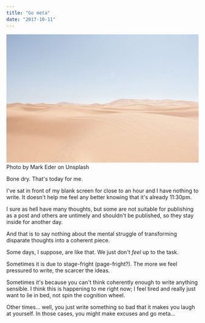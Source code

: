 ```yaml
---
title: "Go meta"
date: "2017-10-11"
---
```


![desert](images/mark-eder-310600-1024x683.jpg) Photo by Mark Eder on Unsplash

Bone dry. That's today for me.

I've sat in front of my blank screen for close to an hour and I have nothing to write. It doesn't help me feel any better knowing that it's already 11:30pm.

I sure as hell have many thoughts, but some are not suitable for publishing as a post and others are untimely and shouldn't be published, so they stay inside for another day.

And that is to say nothing about the mental struggle of transforming disparate thoughts into a coherent piece.

Some days, I suppose, are like that. We just don't _feel_ up to the task.

Sometimes it is due to stage-fright (page-fright?). The more we feel pressured to write, the scarcer the ideas.

Sometimes it's because you can't think coherently enough to write anything sensible. I think this is happening to me right now; I feel tired and really just want to lie in bed, not spin the cognition wheel.

Other times... well, you just write something so bad that it makes you laugh at yourself. In those cases, you might make excuses and go meta...
